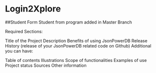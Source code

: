 # Login2Xplore 
##Student Form
  Student from program added in Master Branch
  
Required Sections:

Title of the Project
Description
Benefits of using JsonPowerDB
Release History (release of your JsonPowerDB related code on Github)
Additional you can have:

Table of contents
Illustrations
Scope of functionalities
Examples of use
Project status
Sources
Other information

